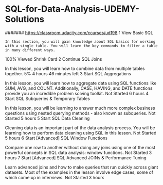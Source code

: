 # SQL-for-Data-Analysis-UDEMY-Solutions
####### https://classroom.udacity.com/courses/ud198
    1
    View
    Basic SQL

    In this section, you will gain knowledge about SQL basics for working with a single table. You will learn the key commands to filter a table in many different ways.

100% Viewed
Shrink Card
2
Continue
SQL Joins

In this lesson, you will learn how to combine data from multiple tables together.
5%
4 hours 46 minutes left
3
Start
SQL Aggregations

In this lesson, you will learn how to aggregate data using SQL functions like SUM, AVG, and COUNT. Additionally, CASE, HAVING, and DATE functions provide you an incredible problem solving toolkit.
Not Started
6 hours
4
Start
SQL Subqueries & Temporary Tables

In this lesson, you will be learning to answer much more complex business questions using nested querying methods - also known as subqueries.
Not Started
5 hours
5
Start
SQL Data Cleaning

Cleaning data is an important part of the data analysis process. You will be learning how to perform data cleaning using SQL in this lesson.
Not Started
5 hours
6
Start
[Advanced] SQL Window Functions

Compare one row to another without doing any joins using one of the most powerful concepts in SQL data analysis: window functions.
Not Started
3 hours
7
Start
[Advanced] SQL Advanced JOINs & Performance Tuning

Learn advanced joins and how to make queries that run quickly across giant datasets. Most of the examples in the lesson involve edge cases, some of which come up in interviews.
Not Started
3 hours
